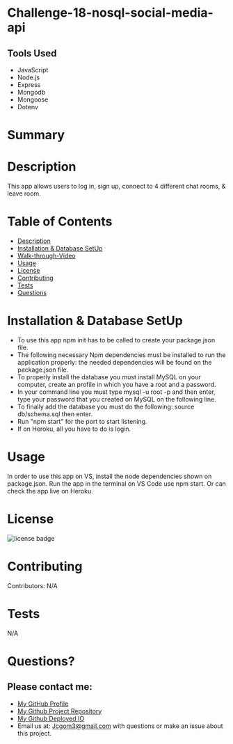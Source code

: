 # Challenge-18-nosql-social-media-api



## Tools Used

* JavaScript
* Node.js
* Express
* Mongodb
* Mongoose
* Dotenv







# Summary


# Description
This app allows users to log in, sign up, connect to 4 different chat rooms, & leave room.

# Table of Contents 
* [Description](#Description)
* [Installation & Database SetUp](#Installation)
* [Walk-through-Video](#Walk-through)
* [Usage](#usage)
* [License](#license)
* [Contributing](#contributing)
* [Tests](#tests)
* [Questions](#questions)

# Installation & Database SetUp
* To use this app npm init has to be called to create your package.json file.
* The following necessary Npm dependencies must be installed to run the application properly: the needed dependencies will be found on the package.json file.
* To properly install the database you must install MySQL on your computer, create an profile in which you have a root and a password.
* In your command line you must type mysql -u root -p and then enter, type your password that you created on MySQL on the following line.
* To finally add the database you must do the following: source db/schema.sql then enter.
* Run "npm start" for the port to start listening.
* If on Heroku, all you have to do is login.



# Usage
In order to use this app on VS, install the node dependencies shown on package.json. Run the app in the terminal on VS Code use npm start. Or can check the app live on Heroku.



# License
![license badge](https://img.shields.io/badge/license-MIT-brightgreen)

# Contributing
​Contributors: N/A

# Tests
N/A

# Questions?
## Please contact me:
  * [My GitHub Profile](https://github.com/jcgom3)
  * [My Github Project Repository](https://github.com/jcgom3/)
  * [My Github Deployed IO](https://jcgom3.github.io/)
  * Email us at: [Jcgom3@gmail.com](mailto:Jcgom3@gmail.com) with questions or make an issue about this project.